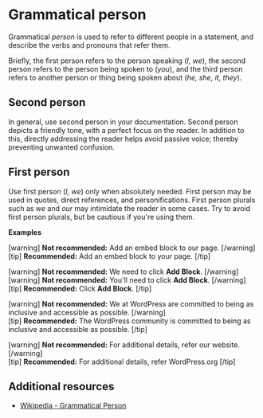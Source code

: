 # Grammatical person

Grammatical *person* is used to refer to different people in a statement, and describe the verbs and pronouns that refer them.

Briefly, the first person refers to the person speaking (*I, we*), the second person refers to the person being spoken to (*you*), and the third person refers to another person or thing being spoken about (*he, she, it, they*).

## Second person

In general, use second person in your documentation. Second person depicts a friendly tone, with a perfect focus on the reader. In addition to this, directly addressing the reader helps avoid passive voice; thereby preventing unwanted confusion.  

## First person

Use first person (*I, we*) only when absolutely needed. First person may be used in quotes, direct references, and personifications. First person plurals such as *we* and *our* may intimidate the reader in some cases. Try to avoid first person plurals, but be cautious if you're using them.

**Examples**  

[warning] **Not recommended:** Add an embed block to our page.  [/warning]  
[tip] **Recommended:** Add an embed block to your page. [/tip]

[warning] **Not recommended:** We need to click **Add Block**.  [/warning]  
[warning] **Not recommended:** You'll need to click **Add Block**.  [/warning]  
[tip] **Recommended:** Click **Add Block**. [/tip]

[warning] **Not recommended:** We at WordPress are committed to being as inclusive and accessible as possible.  [/warning]  
[tip] **Recommended:** The WordPress community is committed to being as inclusive and accessible as possible. [/tip]

[warning] **Not recommended:** For additional details, refer our website.  [/warning]  
[tip] **Recommended:** For additional details, refer WordPress.org  [/tip]

## Additional resources

- [Wikipedia - Grammatical Person](https://wikipedia.org/wiki/Grammatical_person)
